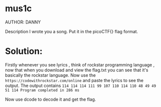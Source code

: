 # mus1c
AUTHOR: DANNY

Description
I wrote you a song. Put it in the picoCTF{} flag format.
# Solution:
Firstly whenever you see lyrics , think of rockstar programming language , now that when you download and view the flag.txt you can see that it's basically the rockstar language.
Now use the `https://codewithrockstar.com/online` and paste the lyrics to see the output. The output contains `114
114
114
111
99
107
110
114
110
48
49
49
51
114
Program completed in 286 ms`

Now use dcode to decode it and get the flag.
